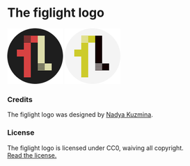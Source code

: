 # The figlight logo
 
<img src="Logo_dark.png" alt="figlight" width="128" height="128">
<img src="Logo_light.png" alt="figlight" width="128" height="128">

### Credits

The figlight logo was designed by [Nadya Kuzmina](http://nadyakuzmina.com/l4os).  

### License

The figlight logo is licensed under CC0, waiving all copyright.  
[Read the license.](LICENSE-logo.md)